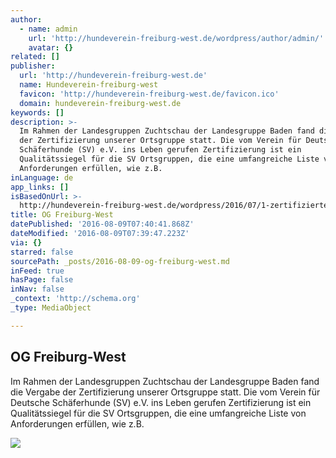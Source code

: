 ```yaml
---
author:
  - name: admin
    url: 'http://hundeverein-freiburg-west.de/wordpress/author/admin/'
    avatar: {}
related: []
publisher:
  url: 'http://hundeverein-freiburg-west.de'
  name: Hundeverein-freiburg-west
  favicon: 'http://hundeverein-freiburg-west.de/favicon.ico'
  domain: hundeverein-freiburg-west.de
keywords: []
description: >-
  Im Rahmen der Landesgruppen Zuchtschau der Landesgruppe Baden fand die Vergabe
  der Zertifizierung unserer Ortsgruppe statt. Die vom Verein für Deutsche
  Schäferhunde (SV) e.V. ins Leben gerufen Zertifizierung ist ein
  Qualitätssiegel für die SV Ortsgruppen, die eine umfangreiche Liste von
  Anforderungen erfüllen, wie z.B.
inLanguage: de
app_links: []
isBasedOnUrl: >-
  http://hundeverein-freiburg-west.de/wordpress/2016/07/1-zertifizierte-sv-ortsgruppe-der-region-freiburg/
title: OG Freiburg-West
datePublished: '2016-08-09T07:40:41.868Z'
dateModified: '2016-08-09T07:39:47.223Z'
via: {}
starred: false
sourcePath: _posts/2016-08-09-og-freiburg-west.md
inFeed: true
hasPage: false
inNav: false
_context: 'http://schema.org'
_type: MediaObject

---
```

<article style=""><h1>OG Freiburg-West</h1><p>Im Rahmen der Landesgruppen Zuchtschau der Landesgruppe Baden fand die Vergabe der Zertifizierung unserer Ortsgruppe statt. Die vom Verein für Deutsche Schäferhunde (SV) e.V. ins Leben gerufen Zertifizierung ist ein Qualitätssiegel für die SV Ortsgruppen, die eine umfangreiche Liste von Anforderungen erfüllen, wie z.B.</p><img src="http://www.hundeverein-freiburg-west.de/wordpress/wp-content/uploads/2016/07/LAU1604-1024x682.jpg" /></article>